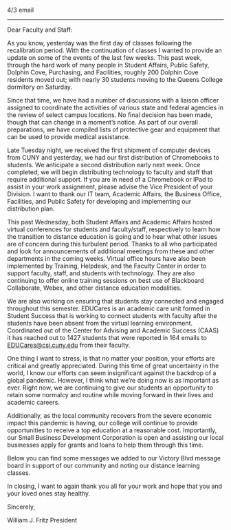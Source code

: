 4/3 email

----

Dear Faculty and Staff:
 
As you know, yesterday was the first day of classes following the recalibration period. With the continuation of classes I wanted to provide an update on some of the events of the last few weeks. This past week, through the hard work of many people in Student Affairs, Public Safety, Dolphin Cove, Purchasing, and Facilities, roughly 200 Dolphin Cove residents moved out; with nearly 30 students moving to the Queens College dormitory on Saturday.
 
Since that time, we have had a number of discussions with a liaison officer assigned to coordinate the activities of various state and federal agencies in the  review of select campus locations. No final decision has been made, though that can change in a moment’s notice. As part of our overall preparations, we have compiled lists of protective gear and equipment that can be used to provide medical assistance.  
 
Late Tuesday night, we received the first shipment of computer devices from CUNY and yesterday, we had our first distribution of Chromebooks to students. We anticipate a second distribution early next week.  Once completed, we will begin distributing technology to faculty and staff that require additional support. If you are in need of a Chromebook or IPad to assist in your work assignment, please advise the Vice President of your Division. I want to thank our IT team, Academic Affairs, the Business Office, Facilities, and Public Safety for developing and implementing our distribution plan.  
 
This past Wednesday, both Student Affairs and Academic Affairs hosted virtual conferences for students and faculty/staff, respectively to learn how the transition to distance education is going and to hear what other issues are of concern during this turbulent period. Thanks to all who participated and look for announcements of additional meetings from these and other departments in the coming weeks. Virtual office hours have also been implemented by Training, Helpdesk, and the Faculty Center in order to support faculty, staff, and students with technology. They are also continuing to offer online training sessions on best use of Blackboard Collaborate, Webex, and other distance education modalities.
 
We are also working on ensuring that students stay connected and engaged throughout this semester. EDUCares is an academic care unit formed in Student Success that is working to connect students with faculty after the students have been absent from the virtual learning environment. Coordinated out of the Center for Advising and Academic Success (CAAS) it has reached out to 1427 students that were reported in 164 emails to EDUCares@csi.cuny.edu from their faculty.
 
One thing I want to stress, is that no matter your position, your efforts are critical and greatly appreciated. During this time of great uncertainty in the world, I know our efforts can seem insignificant against the backdrop of a global pandemic. However, I think what we’re doing now is as important as ever. Right now, we are continuing to give our students an opportunity to retain some normalcy and routine while moving forward in their lives and academic careers.
 
Additionally, as the local community recovers from the severe economic impact this pandemic is having, our college will continue to provide opportunities to receive a top education at a reasonable cost. Importantly, our Small Business Development Corporation is open and assisting our local businesses apply for grants and loans to help them through this time.
 
Below you can find some messages we added to our Victory Blvd message board in support of our community and noting our distance learning classes.
 
In closing, I want to again thank you all for your work and hope that you and your loved ones stay healthy.
 
 
 
Sincerely,
 
 
William J. Fritz
President
